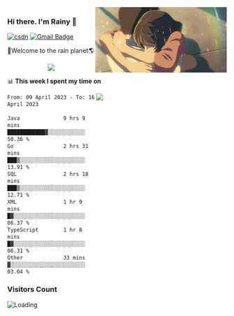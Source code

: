 <img  align='right' height="150" src="https://github.com/LikeRainDay/LikeRainDay/blob/master/pic/img_rain_1.gif?raw=true">



### Hi there. I'm Rainy :lemon:

[![csdn](https://img.shields.io/badge/-csdn-c14438?style=flat-square&logo=c&logoColor=white)](https://blog.csdn.net/qq_15807167)
[![Gmail Badge](https://img.shields.io/badge/-gmail-c14438?style=flat-square&logo=Gmail&logoColor=white&link=mailto:houshuai0816@gmail.com)](mailto:houshuai0816@gmail.com)

🚀Welcome to the rain planet🌎

<center>
<img align='center'  src="https://source.unsplash.com/random/1200x600">
</center>

📊 **This week I spent my time on**

<img align='right'   width="300" src="https://github-readme-stats.vercel.app/api?username=LikeRainDay&show_icons=true&title_color=fff&icon_color=79ff97&text_color=9f9f9f&bg_color=151515&count_private=true">

<!--START_SECTION:waka-->

```text
From: 09 April 2023 - To: 16 April 2023

Java              9 hrs 9 mins    ████████████▓░░░░░░░░░░░░   50.36 %
Go                2 hrs 31 mins   ███▒░░░░░░░░░░░░░░░░░░░░░   13.91 %
SQL               2 hrs 18 mins   ███▒░░░░░░░░░░░░░░░░░░░░░   12.71 %
XML               1 hr 9 mins     █▓░░░░░░░░░░░░░░░░░░░░░░░   06.37 %
TypeScript        1 hr 8 mins     █▓░░░░░░░░░░░░░░░░░░░░░░░   06.31 %
Other             33 mins         ▓░░░░░░░░░░░░░░░░░░░░░░░░   03.04 %
```

<!--END_SECTION:waka-->

### Visitors Count
<img align="left" src = "https://profile-counter.glitch.me/LikeRainDay/count.svg" alt ="Loading">
